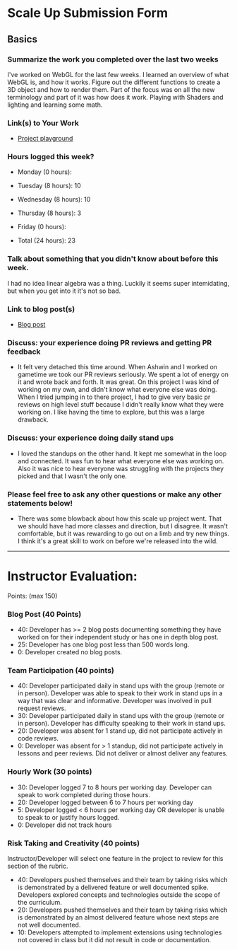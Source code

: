 # Scale Up Submission Form

## Basics

### Summarize the work you completed over the last two weeks

  I've worked on WebGL for the last few weeks. I learned an overview of what WebGL is, and how it works. Figure out the different functions to create a 3D object and how to render them. Part of the focus was on all the new terminology and part of it was how does it work. Playing with Shaders and lighting and learning some math.
  
### Link(s) to Your Work

 - [Project playground](https://github.com/thompickett/webGl)

### Hours logged this week?

- Monday (0 hours):
- Tuesday (8 hours): 10
- Wednesday (8 hours): 10
- Thursday (8 hours): 3
- Friday (0 hours):

- Total (24 hours): 23

### Talk about something that you didn't know about before this week.

  I had no idea linear algebra was a thing. Luckily it seems super intemidating, but when you get into it it's not so bad.
  
### Link to blog post(s)
 
 - [Blog post](http://thompickett.github.io/javascript,/3d,/renderererer/2016/04/16/webgl-egh.html) 
  
### Discuss: your experience doing PR reviews and getting PR feedback
  
 - It felt very detached this time around. When Ashwin and I worked on gametime we took our PR reviews seriously. We spent a lot of energy on it and wrote back and forth. It was great. On this project I was kind of working on my own, and didn't know what everyone else was doing. When I tried jumping in to there project, I had to give very basic pr reviews on high level stuff because I didn't really know what they were working on. I like having the time to explore, but this was a large drawback.

### Discuss: your experience doing daily stand ups

- I loved the standups on the other hand. It kept me somewhat in the loop and connected. It was fun to hear what everyone else was working on. Also it was nice to hear everyone was struggling with the projects they picked and that I wasn't the only one.

### Please feel free to ask any other questions or make any other statements below! 

- There was some blowback about how this scale up project went. That we should have had more classes and direction, but I disagree. It wasn't comfortable, but it was rewarding to go out on a limb and try new things. I think it's a great skill to work on before we're released into the wild.

-----

# Instructor Evaluation:

Points: (max 150)

### Blog Post (40 Points)  
  * 40: Developer has >= 2 blog posts documenting something they have worked on for their independent study or has one in depth blog post.
  * 25: Developer has one blog post less than 500 words long.
  * 0: Developer created no blog posts.

### Team Participation (40 points)

  * 40: Developer participated daily in stand ups with the group (remote or in person). Developer was able to speak to their work in stand ups in a way that was clear and informative. Developer was involved in pull request reviews.
  * 30: Developer participated daily in stand ups with the group (remote or in person). Developer has difficulty speaking to their work in stand ups.
  * 20: Developer was absent for 1 stand up, did not participate actively in code reviews.
  * 0: Developer was absent for > 1 standup, did not participate actively in lessons and peer reviews. Did not deliver or almost deliver any features.

### Hourly Work (30 points)

  * 30: Developer logged 7 to 8 hours per working day. Developer can speak to work completed during those hours.
  * 20: Developer logged between 6 to 7 hours per working day
  * 5: Developer logged < 6 hours per working day OR developer is unable to speak to or justify hours logged.
  * 0: Developer did not track hours

### Risk Taking and Creativity (40 points)

  Instructor/Developer will select one feature in the project to review for this section of the rubric.

  * 40: Developers pushed themselves and their team by taking risks which is demonstrated by a delivered feature or well documented spike. Developers explored concepts and technologies outside the scope of the curriculum.
  * 20: Developers pushed themselves and their team by taking risks which is demonstrated by an almost delivered feature whose next steps are not well documented.
  * 10: Developers attempted to implement extensions using technologies not covered in class but it did not result in code or documentation.
